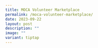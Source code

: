 ```yaml
---
title: MOCA Volunteer Marketplace
permalink: /moca-volunteer-marketplace/
date: 2023-09-22
layout: post
description: ""
image: ""
variant: tiptap
---
```

